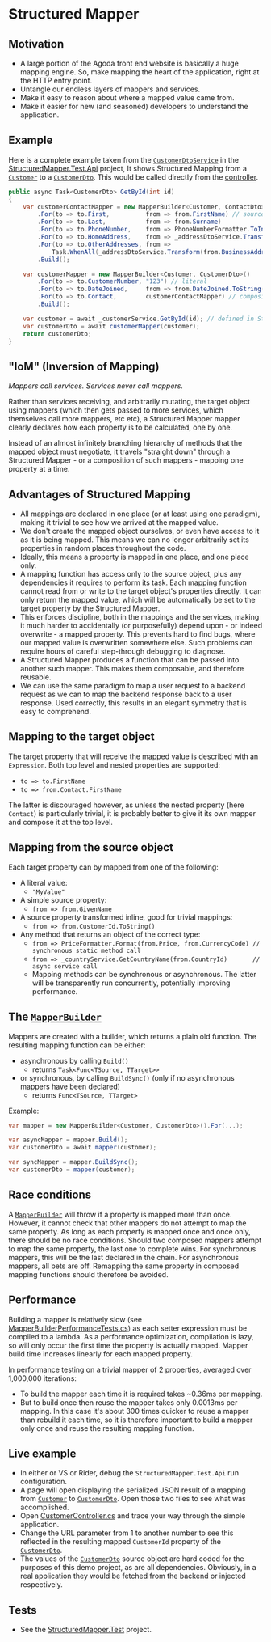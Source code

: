 # Structured Mapper

## Motivation
- A large portion of the Agoda front end website is basically a huge mapping engine. So, make mapping the heart of the application, right at the HTTP entry point.
- Untangle our endless layers of mappers and services.
- Make it easy to reason about where a mapped value came from.
- Make it easier for new (and seasoned) developers to understand the application.

## Example
Here is a complete example taken from the [`CustomerDtoService`](/StructuredMapper.Test.Api/Customers/CustomerDtoService.cs) in the [StructuredMapper.Test.Api](/StructuredMapper.Test.Api) project, It shows Structured Mapping from a [`Customer`](/StructuredMapper.BL/Customers/Customer.cs) to a [`CustomerDto`](/StructuredMapper.Test.Api/Customers/CustomerDto.cs). This would be called directly from the [controller](/StructuredMapper.Test.Api/Controllers/CustomersController.cs).

```c#
public async Task<CustomerDto> GetById(int id)
{
    var customerContactMapper = new MapperBuilder<Customer, ContactDto>()
        .For(to => to.First,          from => from.FirstName) // source member access
        .For(to => to.Last,           from => from.Surname)
        .For(to => to.PhoneNumber,    from => PhoneNumberFormatter.ToInternational(from.PhoneNumber, from.HomeAddress.CountryId)) // static method
        .For(to => to.HomeAddress,    from => _addressDtoService.Transform(from.HomeAddress)) // async service call
        .For(to => to.OtherAddresses, from => 
            Task.WhenAll(_addressDtoService.Transform(from.BusinessAddress), _addressDtoService.Transform(from.ShippingAddress)))
        .Build();

    var customerMapper = new MapperBuilder<Customer, CustomerDto>()
        .For(to => to.CustomerNumber, "123") // literal
        .For(to => to.DateJoined,     from => from.DateJoined.ToString(new CultureInfo("th-th"))) // inline transformation
        .For(to => to.Contact,        customerContactMapper) // composition with the mapper above
        .Build();

    var customer = await _customerService.GetById(id); // defined in StructuredMapper.BL
    var customerDto = await customerMapper(customer);
    return customerDto;
}
```

## "IoM" (Inversion of Mapping)
*Mappers call services. Services never call mappers.*
 
Rather than services receiving, and arbitrarily mutating, the target object using mappers (which then gets passed to more services, which themselves call more mappers, etc etc), a Structured Mapper mapper clearly declares how each property is to be calculated, one by one.

Instead of an almost infinitely branching hierarchy of methods that the mapped object must negotiate, it travels "straight down" through a Structured Mapper - or a composition of such mappers - mapping one property at a time.

## Advantages of Structured Mapping
- All mappings are declared in one place (or at least using one paradigm), making it trivial to see how we arrived at the mapped value.
- We don't create the mapped object ourselves, or even have access to it as it is being mapped. This means we can no longer arbitrarily set its properties in random places throughout the code.
- Ideally, this means a property is mapped in one place, and one place only.
- A mapping function has access only to the source object, plus any dependencies it requires to perform its task. Each mapping function cannot read from or write to the target object's properties directly. It can only return the mapped value, which will be automatically be set to the target property by the Structured Mapper.
- This enforces discipline, both in the mappings and the services, making it much harder to accidentally (or purposefully) depend upon - or indeed overwrite - a mapped property. This prevents hard to find bugs, where our mapped value is overwritten somewhere else. Such problems can require hours of careful step-through debugging to diagnose.
- A Structured Mapper produces a function that can be passed into another such mapper. This makes them composable, and therefore reusable.
- We can use the same paradigm to map a user request to a backend request as we can to map the backend response back to a user response. Used correctly, this results in an elegant symmetry that is easy to comprehend.

## Mapping to the target object
The target property that will receive the mapped value is described with an `Expression`. Both top level and nested properties are supported:
- `to => to.FirstName`
- `to => from.Contact.FirstName`    

The latter is discouraged however, as unless the nested property (here `Contact`) is particularly trivial, it is probably better to give it its own mapper and compose it at the top level.

## Mapping from the source object
Each target property can by mapped from one of the following:
- A literal value:
    - `"MyValue"`
- A simple source property:
    - `from => from.GivenName`
- A source property transformed inline, good for trivial mappings:
    - `from => from.CustomerId.ToString()`
- Any method that returns an object of the correct type:
    - `from => PriceFormatter.Format(from.Price, from.CurrencyCode) // synchronous static method call`
    - `from => _countryService.GetCountryName(from.CountryId)       // async service call`
    - Mapping methods can be synchronous or asynchronous. The latter will be transparently run concurrently, potentially improving performance.

## The [`MapperBuilder`](/StructuredMapper/MapperBuilder.cs)
Mappers are created with a builder, which returns a plain old function. The resulting mapping function can be either: 
- asynchronous by calling `Build()`
    - returns `Task<Func<TSource, TTarget>>`
- or synchronous, by calling `BuildSync()` (only if no asynchronous mappers have been declared)
    - returns `Func<TSource, TTarget>`

Example:

```c#
var mapper = new MapperBuilder<Customer, CustomerDto>().For(...);

var asyncMapper = mapper.Build();
var customerDto = await mapper(customer);

var syncMapper = mapper.BuildSync();
var customerDto = mapper(customer);
```

## Race conditions
A [`MapperBuilder`](/StructuredMapper/MapperBuilder.cs) will throw if a property is mapped more than once. However, it cannot check that other mappers do not attempt to map the same property. As long as each property is mapped once and once only, there should be no race conditions. Should two composed mappers attempt to map the same property, the last one to complete wins. For synchronous mappers, this will be the last declared in the chain. For asynchronous mappers, all bets are off. Remapping the same property in composed mapping functions should therefore be avoided.
 
## Performance
Building a mapper is relatively slow (see [MapperBuilderPerformanceTests.cs](/StructuredMapper.Test.Performance/MapperBuilderPerformanceTests.cs)) as each setter expression must be compiled to a lambda. As a performance optimization, compilation is lazy, so will only occur the first time the property is actually mapped. Mapper build time increases linearly for each mapped property.

In performance testing on a trivial mapper of 2 properties, averaged over 1,000,000 iterations:
- To build the mapper each time it is required takes ~0.36ms per mapping.
- But to build once then reuse the mapper takes only 0.0013ms per mapping.
In this case it's about 300 times quicker to reuse a mapper than rebuild it each time, so it is therefore important to build a mapper only once and reuse the resulting mapping function.

## Live example
- In either or VS or Rider, debug the `StructuredMapper.Test.Api` run configuration. 
- A page will open displaying the serialized JSON result of a mapping from [`Customer`](/StructuredMapper.BL/Customers/Customer.cs) to [`CustomerDto`](/StructuredMapper.Test.Api/Customers/CustomerDto.cs). Open those two files to see what was accomplished.
- Open [CustomerController.cs](/StructuredMapper/blob/master/StructuredMapper.Test.Api/Controllers/CustomersController.cs) and trace your way through the simple application.
- Change the URL parameter from 1 to another number to see this reflected in the resulting mapped `CustomerId` property of the [`CustomerDto`](/StructuredMapper.Test.Api/Customers/CustomerDto.cs).
- The values of the [`CustomerDto`](/StructuredMapper.Test.Api/Customers/CustomerDto.cs) source object are hard coded for the purposes of this demo project, as are all dependencies. Obviously, in a real application they would be fetched from the backend or injected respectively.

## Tests
- See the [StructuredMapper.Test](/StructuredMapper.Test) project.
